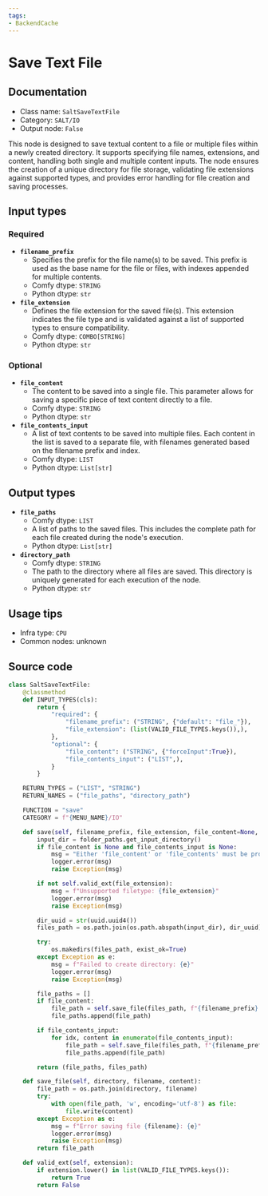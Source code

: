 ```yaml
---
tags:
- BackendCache
---
```


# Save Text File
## Documentation
- Class name: `SaltSaveTextFile`
- Category: `SALT/IO`
- Output node: `False`

This node is designed to save textual content to a file or multiple files within a newly created directory. It supports specifying file names, extensions, and content, handling both single and multiple content inputs. The node ensures the creation of a unique directory for file storage, validating file extensions against supported types, and provides error handling for file creation and saving processes.
## Input types
### Required
- **`filename_prefix`**
    - Specifies the prefix for the file name(s) to be saved. This prefix is used as the base name for the file or files, with indexes appended for multiple contents.
    - Comfy dtype: `STRING`
    - Python dtype: `str`
- **`file_extension`**
    - Defines the file extension for the saved file(s). This extension indicates the file type and is validated against a list of supported types to ensure compatibility.
    - Comfy dtype: `COMBO[STRING]`
    - Python dtype: `str`
### Optional
- **`file_content`**
    - The content to be saved into a single file. This parameter allows for saving a specific piece of text content directly to a file.
    - Comfy dtype: `STRING`
    - Python dtype: `str`
- **`file_contents_input`**
    - A list of text contents to be saved into multiple files. Each content in the list is saved to a separate file, with filenames generated based on the filename prefix and index.
    - Comfy dtype: `LIST`
    - Python dtype: `List[str]`
## Output types
- **`file_paths`**
    - Comfy dtype: `LIST`
    - A list of paths to the saved files. This includes the complete path for each file created during the node's execution.
    - Python dtype: `List[str]`
- **`directory_path`**
    - Comfy dtype: `STRING`
    - The path to the directory where all files are saved. This directory is uniquely generated for each execution of the node.
    - Python dtype: `str`
## Usage tips
- Infra type: `CPU`
- Common nodes: unknown


## Source code
```python
class SaltSaveTextFile:
    @classmethod
    def INPUT_TYPES(cls):
        return {
            "required": {
                "filename_prefix": ("STRING", {"default": "file_"}),
                "file_extension": (list(VALID_FILE_TYPES.keys()),),
            },
            "optional": {
                "file_content": ("STRING", {"forceInput":True}),
                "file_contents_input": ("LIST",),
            }
        }

    RETURN_TYPES = ("LIST", "STRING")
    RETURN_NAMES = ("file_paths", "directory_path")

    FUNCTION = "save"
    CATEGORY = f"{MENU_NAME}/IO"

    def save(self, filename_prefix, file_extension, file_content=None, file_contents_input=None):
        input_dir = folder_paths.get_input_directory()
        if file_content is None and file_contents_input is None:
            msg = "Either 'file_content' or 'file_contents' must be provided."
            logger.error(msg)
            raise Exception(msg)

        if not self.valid_ext(file_extension):
            msg = f"Unsupported filetype: {file_extension}"
            logger.error(msg)
            raise Exception(msg)

        dir_uuid = str(uuid.uuid4())
        files_path = os.path.join(os.path.abspath(input_dir), dir_uuid) 

        try:
            os.makedirs(files_path, exist_ok=True)
        except Exception as e:
            msg = f"Failed to create directory: {e}"
            logger.error(msg)
            raise Exception(msg)

        file_paths = []
        if file_content:
            file_path = self.save_file(files_path, f"{filename_prefix}.{file_extension}", file_content)
            file_paths.append(file_path)

        if file_contents_input:
            for idx, content in enumerate(file_contents_input):
                file_path = self.save_file(files_path, f"{filename_prefix}{idx}.{file_extension}", content)
                file_paths.append(file_path)

        return (file_paths, files_path)

    def save_file(self, directory, filename, content):
        file_path = os.path.join(directory, filename)
        try:
            with open(file_path, 'w', encoding='utf-8') as file:
                file.write(content)
        except Exception as e:
            msg = f"Error saving file {filename}: {e}"
            logger.error(msg)
            raise Exception(msg)
        return file_path

    def valid_ext(self, extension):
        if extension.lower() in list(VALID_FILE_TYPES.keys()):
            return True
        return False

```
